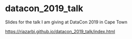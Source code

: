 # datacon_2019_talk

Slides for the talk I am giving at DataCon 2019 in Cape Town

https://riazarbi.github.io/datacon_2019_talk/index.html
